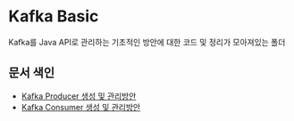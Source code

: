 # Kafka Basic
Kafka를 Java API로 관리하는 기초적인 방안에 대한 코드 및 정리가 모아져있는 폴더

## 문서 색인
- [Kafka Producer 생성 및 관리방안](./Kafka_Producer_Java.md)
- [Kafka Consumer 생성 및 관리방안](./Kafka_Consumer_Java.md)